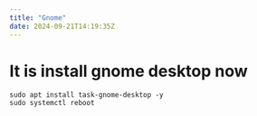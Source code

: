 ```yaml
---
title: "Gnome"
date: 2024-09-21T14:19:35Z
---
```


# It is install gnome desktop now

```
sudo apt install task-gnome-desktop -y 
sudo systemctl reboot
```
